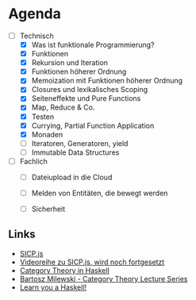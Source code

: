 # Agenda

- [ ] Technisch
  - [x] Was ist funktionale Programmierung?
  - [x] Funktionen
  - [x] Rekursion und Iteration
  - [x] Funktionen höherer Ordnung
  - [x] Memoization mit Funktionen höherer Ordnung
  - [x] Closures und lexikalisches Scoping
  - [x] Seiteneffekte und Pure Functions
  - [x] Map, Reduce & Co.
  - [x] Testen
  - [x] Currying, Partial Function Application
  - [x] Monaden
  - [ ] Iteratoren, Generatoren, yield
  - [ ] Immutable Data Structures

- [ ] Fachlich
  - [ ] Dateiupload in die Cloud
  - [ ] Melden von Entitäten, die bewegt werden
  - [ ] Sicherheit


## Links

- [SICP.js](https://www.amazon.de/dp/0262543230)
- [Videoreihe zu SICP.js, wird noch fortgesetzt](https://www.youtube.com/playlist?list=PL6QrD7_cU23nAxplr627pg0AuHBIsjM8k)
- [Category Theory in Haskell](https://en.wikibooks.org/wiki/Haskell/Category_theory)
- [Bartosz Milewski - Category Theory Lecture Series](https://www.youtube.com/watch?v=I8LbkfSSR58)
- [Learn you a Haskell!](http://learnyouahaskell.com/chapters)
